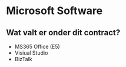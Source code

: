 # Microsoft Software

## Wat valt er onder dit contract?

- MS365 Office (E5)
- Visiual Studio
- BizTalk